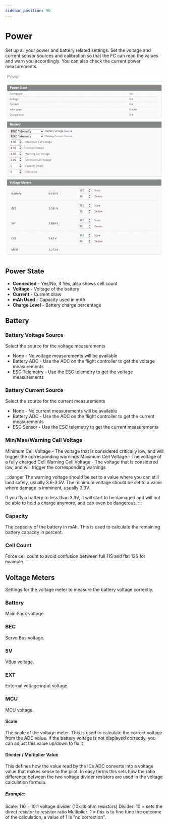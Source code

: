 ```yaml
---
sidebar_position: 90
---
```


# Power
Set up all your power and battery related settings. Set the voltage and current sensor sources and calibration so that the FC can read the values and warn you accordingly. You can also check the current power measurements.

![Power](./img/power-main.png)

## Power State
* **Connected** - Yes/No, if Yes, also shows cell count
* **Voltage** - Voltage of the battery
* **Current** - Current draw
* **mAh Used** - Capacity used in mAh
* **Charge Level** - Battery charge percentage


## Battery
### Battery Voltage Source
Select the source for the voltage measurements

* None - No voltage measurements will be available
* Battery ADC - Use the ADC on the flight controller to get the voltage measurements
* ESC Telemetry - Use the ESC telemetry to get the voltage measurements


### Battery Current Source
Select the source for the current measurements

* None - No current measurements will be available
* Battery ADC - Use the ADC on the flight controller to get the current measurements
* ESC Sensor - Use the ESC telemetry to get the current measurements


### Min/Max/Warning Cell Voltage
Minimum Cell Voltage - The voltage that is considered critically low, and will trigger the corresponding warnings
Maximum Cell Voltage - The voltage of a fully charged Cell
Warning Cell Voltage - The voltage that is considered low, and will trigger the corresponding warnings

:::danger
The warning voltage should be set to a value where you can still land safely, usually 3.6-3.5V.
The minimum voltage should be set to a value where damage is imminent, usually 3.3V.

If you fly a battery to less than 3.3V, it will start to be damaged and will not be able to hold a charge anymore, and can even be dangerous.
:::

### Capacity
The capacity of the battery in mAh. This is used to calculate the remaining battery capacity in percent.

### Cell Count
Force cell count to avoid confusion between full 11S and flat 12S for example.

## Voltage Meters
Settings for the voltage meter to measure the battery voltage correctly.

### Battery
Main Pack voltage.

### BEC
Servo Bus voltage.

### 5V
VBus voltage.

### EXT
External voltage input voltage.

### MCU
MCU voltage.

#### Scale
The scale of the voltage meter. This is used to calculate the correct voltage from the ADC value. If the battery voltage is not displayed correctly, you can adjust this value up/down to fix it

#### Divider / Multiplier Value
This defines how the value read by the ICs ADC converts into a voltage value that makes sense to the pilot. In easy terms this sets how the ratio difference between the two voltage divider resistors are used in the voltage calculation formula.

##### Example:
Scale: 110 = 10:1 voltage divider (10k:1k ohm resistors)
Divider: 10 = sets the direct resistor to resistor ratio
Multiplier: 1 = this is to fine tune the outcome of the calculation, a value of 1 is "no correction".



